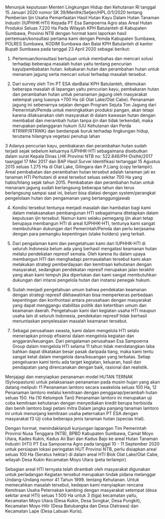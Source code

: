 Menunjuk keputusan Menteri Lingkungan Hidup dan Kehutanan RI tanggal 15 Januari 2020 nomor SK 39/Menlhk/Setjen/HPL.0/1/2020 tentang Pemberian Ijin Usaha Pemanfaatan Hasil Hutan Kayu Dalam Hutan Tanaman Industri (IUPHHK-HTI) Kepada PT Esa Sampoerna Agro atas Areal Hutan Produksi Seluas 7.220 Ha Pada Wilayah KPH Batulanteh di Kabupaten Sumbawa, Provinsi NTB dengan hormat kami laporkan hasil pertemuan/konsultasi pertama kami dengan Pemda Kabupaten Sumbawa, POLRES Sumbawa, KODIM Sumbawa dan Balai KPH Batulanteh di kantor Bupati Sumbawa pada tanggal 23 April 2020 sebagai berikut:

  

1. Pertemuan/konsultasi bertujuan untuk membahas dan mencari solusi terhadap beberapa masalah hutan yaitu tentang pencurian kayu/pembabatan hutan. kebakaran hutan dan perambahan hutan untuk menanam jagung serta mencari solusi terhadap masalah tersebut.

  

2. Dari survey oleh Tim PT ESA danBalai KPH Batulanteh, ditemukan beberapa masalah di lapangan yaitu pencurian kayu, pembakaran hutan dan perambahan hutan untuk penanaman jagung oleh masyarakat setempat yang luasnya +700 Ha (di Olat Lake/Olat Cabe). Penanaman jagung ini sebenarnya sejalan dengan Program Sejuta Ton Jagung dari Pemerintah/Pemda untuk meningkatkan produksi pangan, akan tetapi karena dilaksanakan oleh masyarakat di dalam kawasan hutan dengan membabat dan merambah hutan tanpa ijin dan tidak terkendali, maka merupakan pelanggaran hukum (UU Kehutanan dan Perda RTRWP/RTRWK) dan berdampak buruk terhadap lingkungan hidup, terutama hilangnya vegetasi penutup lahan

  

3 Adanya pencurian kayu, pembakaran dan perambahan hutan sudah terjadi sejak sebelum keluarnya IUPHHK-HTI sebagaimana disebutkan dalam surat Kepala Dinas LHK Provinsi NTB no: 522.846/PH-Dislhk/2017 taanggal 17 Mei 2017 dan BAP Hasil Survei Identifikasi tertanggal 15 Agustus 2015 seluas 1.275 Ha di Olat Lake, Gilingara dan P.Liang (copy terlampir). Areal pembabatan dan perambahan hutan tersebut adalah tanaman jati ex tanaman HTI Perhutani di areal tersebut seluas sekitar 700 Ha yang habis/hilang sejak tahun 2015. Pembabatan dan perambahan hutan untuk menanam jagung sudah berlangsung beberapa tahun dan terus berlangsung sampai saat ini, belum bisa diatasi dengan system/perangkat pengelolaan hutan dan pengamanan yang bertanggungjawab

  

4. Kondisi tersebut tentunya menjadi masalah dan hambatan bagi kami dalam melaksanakan pembangunan HTI sebagaimana ditetapkan dalam keputusan ijin tersebut. Namun kami selaku pemegang ijin akan tetap berupaya membangun HTI di areal IUPHHK-HTI, tentunya kami sangat membutuhkan dukungan dari Pemerintah/Pemda dan perlu kerjasama dengan para pemangku kepentingan (stake holders) yang terkait.

  

5. Dari pengalaman kami dan pengetahuan kami dari IUPHHK-HTI di seluruh Indonesia belum ada yang berhasil mengatasi keamanan hutan melalui pendekatan represif semata. Oleh karena itu dalam upaya membangun HTI dan menghadapi permasalahan tersebut kami akan melakukan strategi pemberdayaan dan kemitraan kehutanan dengan masyarakat, sedangkan pendekatan represif merupakan jalan terakhir yang akan kami tempuh jika diperlukan dan kami sangat membutuhkan dukungan dari intansi pengelola hutan dan instansi penegak hukum.

  

6. Sudah menjadi pengetahuan umum bahwa pendekatan keamanan dengan strategi represif dikhawatirkan bisa memperkeras perbedaan kepentingan dan konfrontasi antara perusahaan dengan masyarakat yang dapat menggangu stabilitas politik dan ketertiban umum dan keamanan daerah. Pengetahuan kami dari kegiatan usaha HTI maupun usaha lain di seluruh Indonesia, pendekatan represif tidak berhasil menuntaskan penyelesaian masalah keamanan tersebut.

  

7. Sebagai perusahaan swasta, kami dalam mengelola HTI selalu menerapkan prinsip efisiensi dalam mengelola kegiatan dan anggaran/keuangan. Dari pengalaman perusahaan Esa Sampoerna Group dalam mengelola HTI selama 11 tahun tidak mendatangkan laba bahkan dapat dikatakan besar pasak daripada tiang, maka kami tentu sangat ketat dalam mengelola dana/keuangan yang terbatas. Setiap pengeluaran kami tentu ada target kegiatan, keluaran, hasil dan pendapatan yang direncanakan dengan baik, rasional dan realistik.

Menjajagi dan menyiapkan penanaman model HUTAN TERNAK (Sylvopasture) untuk pelaksanaan penanaman pada musim hujan yang akan datang meliputi: f1 Penanaman lamtoro secara swakelola seluas 100 Ha, 12 Penanaman lamtoro melalui kemitraan dengan penggarap/perambah hutan seluas 150. Ha (10 Kelompok Tani) Penanaman lamtoro ini merupakan uji coba kemitraan kehutanan dengan menyediakan kredit berupa herbisida dan benih lamtoro bagi petani mitra Dalam jangka panjang tanaman lamtoro ini untuk menunjang kemitraan usaha peternakan PT ESA dengan masyarakat f3 Uji coba beberapa jenis tanaman hutan (specias trial).

  

Dengan hormat, menindaklanjuti kunjungan lapangan Tim Pemerintah Provinsi Nusa Tenggara (NTB), BPBD Kabupaten Sumbawa, Camat Moyo Utara, Kades Kukin, Kadus Aii Bari dan Kadus Bajo ke areal Hutan Tanaman Industri (HTI) PT Esa Sampoerna Agro pada tanggal 10 - 11 September 2020 untuk persiapan lokasi peringatan HUT Provinsi NTB, perlu disiapkan areal seluas 100 Ha (Seratus hektar) di dalam areal HTI Blok Olat Lake/Olat Cabe, wilayah Desa Kukin Kecamatan Moyo Utara (peta terlampir).

  

Sebagian areal HTI ternyata telah dirambah oleh masyarakat digunakan untuk perladangan Kegiatan tersebut merupakan tindak pidana melanggar Undang-Undang nomor 41 Tahun 1999. tentang Kehutanan. Untuk memecahkan masalah tersebut, kedepan kami menyiapkan rencana Kemitraan Usaha Peternakan kambing dengan masyarakat setempat (desa sekitar areal HTI) seluas 1 500 Ha untuk 3 (tiga) kecamatan yaitu, Kecamatan Moyo Utara (Desa Kukin, Desa Songkar, Desa Pungkit), Kecamatan Moyo Hilir (Desa Batubangka dan Desa Olatrawa) dan Kecamatan Lape (Desa Labuan Kuris).